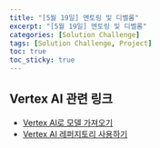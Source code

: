 ```yaml
---
title: "[5월 19일] 멘토링 및 디벨롬"
excerpt: "[5월 19일] 멘토링 및 디벨롬"
categories: [Solution Challenge]
tags: [Solution Challenge, Project]
toc: true
toc_sticky: true
---
```


## Vertex AI 관련 링크

- [Vertex AI로 모델 가져오기](https://cloud.google.com/vertex-ai/docs/model-registry/import-model?hl=ko)
- [Vertex AI 레퍼지토리 사용하기](https://www.cloudskillsboost.google/focuses/581?locale=ko&parent=catalog)
